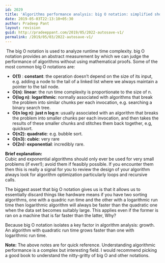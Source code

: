 ```yaml
---
id: 2029
title: 'Algorithms performance analysis: big O notation: simplified short notes'
date: 2019-05-03T22:13:10+05:30
author: Pradeep Pant
layout: revision
guid: http://pradeeppant.com/2019/05/2022-autosave-v1/
permalink: /2019/05/03/2022-autosave-v1/
---
```

 The big O notation is used to analyze runtime time complexity. big O notation provides an abstract measurement by which we can judge the performance of algorithms without using mathematical proofs. Some of the most common big O notations are:

  * **O(1)** : **constant**: the operation doesn&#8217;t depend on the size of its input, e.g. adding a node to the tail of a linked list where we always maintain a pointer to the tail node.
  * **O(n)**: **linear**: the run time complexity is proportionate to the size of n.
  * **O(log n)**: **logarithmic**: normally associated with&nbsp;algorithms&nbsp;that break the problem into similar chunks per each invocation, e.g. searching a binary search tree.
  * **O(n log n)**: **just n log n**: usually&nbsp;associated&nbsp;with an&nbsp;algorithm&nbsp;that breaks the problem into smaller chunks per each invocation, and then takes the results of these smaller&nbsp;chunks&nbsp;and&nbsp;stitches&nbsp;them back together, e.g, quicksort.
  * **O(n2): quadratic**: e.g. bubble sort.
  * **O(n3):** **cubic**: very rare
  * **O(2n):** **exponential**: incredibly rare.

**Brief explanation:**&nbsp; &nbsp; &nbsp;  
Cubic and exponential algorithms should only ever be used for very small problems (if ever!); avoid them if feasibly possible. If you encounter them then this is really a signal for you to review the design of your algorithm always look for algorithm optimization&nbsp;particularly&nbsp;loops and recursive calls.&nbsp;

The biggest asset that big O notation gives us is that it allows us to essentially discard things like hardware means if you have two sorting algorithms, one with a quadric run time and the other with a logarithmic run time then logarithmic algorithm will always be faster than the quadratic one when the data set becomes suitably large. This applies even if the former is ran on a machine that is far faster than the latter, Why? 

Because big O notation isolates a key factor in algorithm analysis: growth. An algorithm with quadratic run time grows faster than one with logarithmic run time. 

**Note:** The above notes are for quick reference. Understanding algorithmic performance is a complex but interesting field. I would recommend picking a good book to understand the nitty-gritty of big O and other notations.